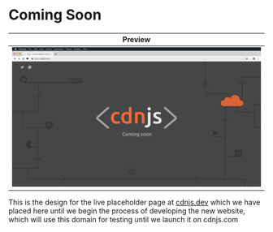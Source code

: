 # Coming Soon

| Preview |
|---------|
| [![](Coming_Soon.png)](Coming_Soon.png) |

This is the design for the live placeholder page at [cdnjs.dev](https://cdnjs.dev) which we have placed here until we
 begin the process of developing the new website, which will use this domain for testing until we launch it on cdnjs.com